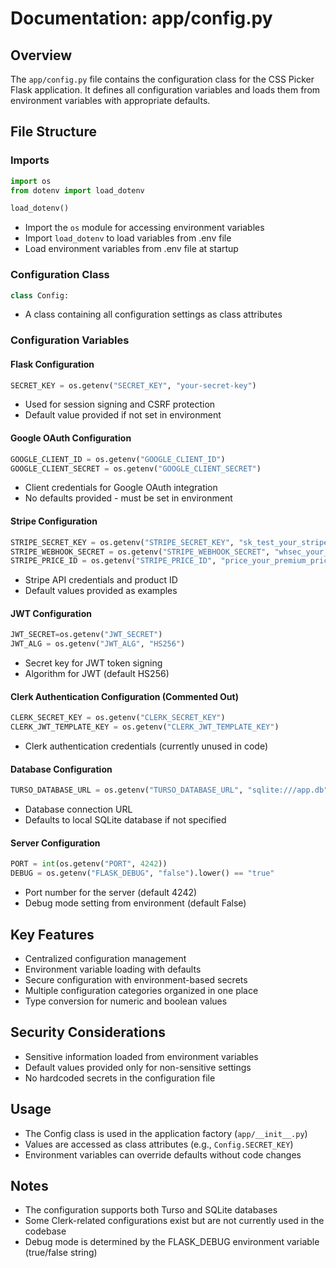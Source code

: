 # Documentation: app/config.py

## Overview
The `app/config.py` file contains the configuration class for the CSS Picker Flask application. It defines all configuration variables and loads them from environment variables with appropriate defaults.

## File Structure

### Imports
```python
import os
from dotenv import load_dotenv

load_dotenv()
```
- Import the `os` module for accessing environment variables
- Import `load_dotenv` to load variables from .env file
- Load environment variables from .env file at startup

### Configuration Class
```python
class Config:
```
- A class containing all configuration settings as class attributes

### Configuration Variables

#### Flask Configuration
```python
SECRET_KEY = os.getenv("SECRET_KEY", "your-secret-key")
```
- Used for session signing and CSRF protection
- Default value provided if not set in environment

#### Google OAuth Configuration
```python
GOOGLE_CLIENT_ID = os.getenv("GOOGLE_CLIENT_ID")
GOOGLE_CLIENT_SECRET = os.getenv("GOOGLE_CLIENT_SECRET")
```
- Client credentials for Google OAuth integration
- No defaults provided - must be set in environment

#### Stripe Configuration
```python
STRIPE_SECRET_KEY = os.getenv("STRIPE_SECRET_KEY", "sk_test_your_stripe_secret_key_here")
STRIPE_WEBHOOK_SECRET = os.getenv("STRIPE_WEBHOOK_SECRET", "whsec_your_webhook_secret")
STRIPE_PRICE_ID = os.getenv("STRIPE_PRICE_ID", "price_your_premium_price_id")
```
- Stripe API credentials and product ID
- Default values provided as examples

#### JWT Configuration
```python
JWT_SECRET=os.getenv("JWT_SECRET")
JWT_ALG = os.getenv("JWT_ALG", "HS256")
```
- Secret key for JWT token signing
- Algorithm for JWT (default HS256)

#### Clerk Authentication Configuration (Commented Out)
```python
CLERK_SECRET_KEY = os.getenv("CLERK_SECRET_KEY")
CLERK_JWT_TEMPLATE_KEY = os.getenv("CLERK_JWT_TEMPLATE_KEY")
```
- Clerk authentication credentials (currently unused in code)

#### Database Configuration
```python
TURSO_DATABASE_URL = os.getenv("TURSO_DATABASE_URL", "sqlite:///app.db")
```
- Database connection URL
- Defaults to local SQLite database if not specified

#### Server Configuration
```python
PORT = int(os.getenv("PORT", 4242))
DEBUG = os.getenv("FLASK_DEBUG", "false").lower() == "true"
```
- Port number for the server (default 4242)
- Debug mode setting from environment (default False)

## Key Features
- Centralized configuration management
- Environment variable loading with defaults
- Secure configuration with environment-based secrets
- Multiple configuration categories organized in one place
- Type conversion for numeric and boolean values

## Security Considerations
- Sensitive information loaded from environment variables
- Default values provided only for non-sensitive settings
- No hardcoded secrets in the configuration file

## Usage
- The Config class is used in the application factory (`app/__init__.py`)
- Values are accessed as class attributes (e.g., `Config.SECRET_KEY`)
- Environment variables can override defaults without code changes

## Notes
- The configuration supports both Turso and SQLite databases
- Some Clerk-related configurations exist but are not currently used in the codebase
- Debug mode is determined by the FLASK_DEBUG environment variable (true/false string)